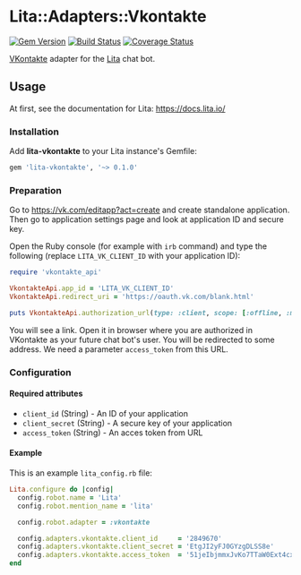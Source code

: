 Lita::Adapters::Vkontakte
=========================

[![Gem Version](https://badge.fury.io/rb/lita-vkontakte.svg)](http://badge.fury.io/rb/lita-vkontakte)
[![Build Status](https://travis-ci.org/braiden-vasco/lita-vkontakte.svg)](https://travis-ci.org/braiden-vasco/lita-vkontakte)
[![Coverage Status](https://coveralls.io/repos/braiden-vasco/lita-vkontakte/badge.svg)](https://coveralls.io/r/braiden-vasco/lita-vkontakte)

[VKontakte](https://vk.com) adapter for the [Lita](https://lita.io) chat bot.

Usage
-----

At first, see the documentation for Lita: https://docs.lita.io/

### Installation

Add **lita-vkontakte** to your Lita instance's Gemfile:

```ruby
gem 'lita-vkontakte', '~> 0.1.0'
```

### Preparation

Go to https://vk.com/editapp?act=create and create standalone application.
Then go to application settings page and look at application ID and secure key.

Open the Ruby console (for example with `irb` command) and type the following
(replace `LITA_VK_CLIENT_ID` with your application ID):

```ruby
require 'vkontakte_api'

VkontakteApi.app_id = 'LITA_VK_CLIENT_ID'
VkontakteApi.redirect_uri = 'https://oauth.vk.com/blank.html'

puts VkontakteApi.authorization_url(type: :client, scope: [:offline, :messages])
```

You will see a link. Open it in browser where you are authorized in VKontakte
as your future chat bot's user. You will be redirected to some address.
We need a parameter `access_token` from this URL.

### Configuration

#### Required attributes

- `client_id` (String) - An ID of your application
- `client_secret` (String) - A secure key of your application
- `access_token` (String) - An acces token from URL

#### Example

This is an example `lita_config.rb` file:

```ruby
Lita.configure do |config|
  config.robot.name = 'Lita'
  config.robot.mention_name = 'lita'

  config.robot.adapter = :vkontakte

  config.adapters.vkontakte.client_id     = '2849670'
  config.adapters.vkontakte.client_secret = 'EtgJI2yFJ0GYzgDLSS8e'
  config.adapters.vkontakte.access_token  = '51jeIbjmmxJvKo7TTaW0Ext4cx6ajonDIbEkSjFofh7boyxH27JcjKXMODwZTaOxLA1bQbRyY0CEUM2TrXGK6'
end
```

